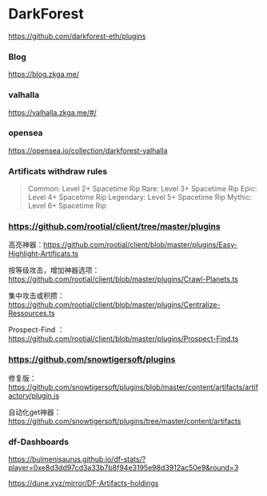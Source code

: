 # DarkForest

https://github.com/darkforest-eth/plugins

### Blog
https://blog.zkga.me/

### valhalla
https://valhalla.zkga.me/#/

### opensea
https://opensea.io/collection/darkforest-valhalla

### Artificats withdraw rules

> Common: Level 2+ Spacetime Rip
> Rare: Level 3+ Spacetime Rip
> Epic: Level 4+ Spacetime Rip
> Legendary: Level 5+ Spacetime Rip
> Mythic: Level 6+ Spacetime Rip


### https://github.com/rootial/client/tree/master/plugins

高亮神器：https://github.com/rootial/client/blob/master/plugins/Easy-Highlight-Artificats.ts

按等级攻击，增加神器选项：https://github.com/rootial/client/blob/master/plugins/Crawl-Planets.ts

集中攻击或积攒：https://github.com/rootial/client/blob/master/plugins/Centralize-Ressources.ts

Prospect-Find ：https://github.com/rootial/client/blob/master/plugins/Prospect-Find.ts

### https://github.com/snowtigersoft/plugins

修复版：https://github.com/snowtigersoft/plugins/blob/master/content/artifacts/artifactory/plugin.js

自动化get神器：https://github.com/snowtigersoft/plugins/tree/master/content/artifacts

### df-Dashboards
https://bulmenisaurus.github.io/df-stats/?player=0xe8d3dd97cd3a33b7b8f94e3195e98d3912ac50e9&round=3

https://dune.xyz/mirror/DF-Artifacts-holdings
